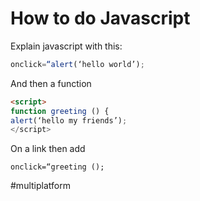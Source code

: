 # How to do Javascript
Explain javascript with this:

```javascript
onclick=“alert(‘hello world’);
```

And then a function

```html
<script>
function greeting () {
alert(‘hello my friends’);
</script>
```

On a link then add

`onclick=“greeting ();`

#multiplatform